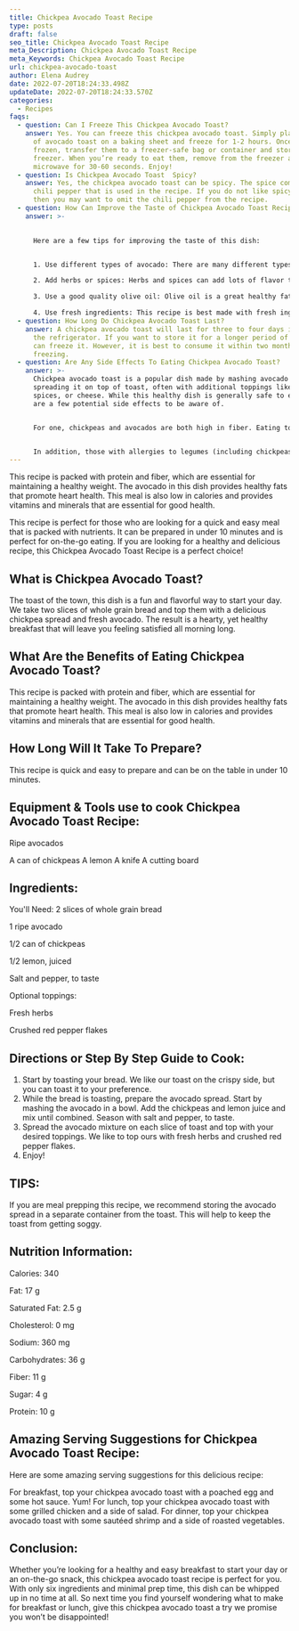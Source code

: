 ```yaml
---
title: Chickpea Avocado Toast Recipe
type: posts
draft: false
seo_title: Chickpea Avocado Toast Recipe
meta_Description: Chickpea Avocado Toast Recipe
meta_Keywords: Chickpea Avocado Toast Recipe
url: chickpea-avocado-toast
author: Elena Audrey
date: 2022-07-20T18:24:33.498Z
updateDate: 2022-07-20T18:24:33.570Z
categories:
  - Recipes
faqs:
  - question: Can I Freeze This Chickpea Avocado Toast?
    answer: Yes. You can freeze this chickpea avocado toast. Simply place the slices
      of avocado toast on a baking sheet and freeze for 1-2 hours. Once they are
      frozen, transfer them to a freezer-safe bag or container and store in the
      freezer. When you’re ready to eat them, remove from the freezer and
      microwave for 30-60 seconds. Enjoy!
  - question: Is Chickpea Avocado Toast  Spicy?
    answer: Yes, the chickpea avocado toast can be spicy. The spice comes from the
      chili pepper that is used in the recipe. If you do not like spicy food,
      then you may want to omit the chili pepper from the recipe.
  - question: How Can Improve the Taste of Chickpea Avocado Toast Recipe?
    answer: >-
      

      Here are a few tips for improving the taste of this dish:


      1. Use different types of avocado: There are many different types of avocados, and each one has its own unique flavor. Try using different varieties to see which ones you like best with chickpea avocado toast.

      2. Add herbs or spices: Herbs and spices can add lots of flavor to dishes without adding any extra calories or unhealthy ingredients. Try adding some fresh herbs or spices to your chickpea avocado toast recipe to give it a boost of flavor.

      3. Use a good quality olive oil: Olive oil is a great healthy fat to use in cooking, but not all olive oils are created equal. Be sure to use good quality olive oil for the best results.

      4. Use fresh ingredients: This recipe is best made with fresh ingredients. If you can, try to use fresh lemons, avocados, and chickpeas for the best flavor.
  - question: How Long Do Chickpea Avocado Toast Last?
    answer: A chickpea avocado toast will last for three to four days if stored in
      the refrigerator. If you want to store it for a longer period of time, you
      can freeze it. However, it is best to consume it within two months of
      freezing.
  - question: Are Any Side Effects To Eating Chickpea Avocado Toast?
    answer: >-
      Chickpea avocado toast is a popular dish made by mashing avocado and
      spreading it on top of toast, often with additional toppings like herbs,
      spices, or cheese. While this healthy dish is generally safe to eat, there
      are a few potential side effects to be aware of.


      For one, chickpeas and avocados are both high in fiber. Eating too much fiber can lead to digestive issues like gas, bloating, and constipation. If you experience any of these symptoms after eating chickpea avocado toast, try reducing the amount of each ingredient you use or add more liquid (water or broth) to your meal to help soften the AVOCADO impact.


      In addition, those with allergies to legumes (including chickpeas) or tree fruits (like avocados) should avoid this dish. If you’re not sure if you have an allergy to either of these ingredients, it’s best to speak with a doctor or allergist before consuming chickpea avocado toast.
---
```

This recipe is packed with protein and fiber, which are essential for maintaining a healthy weight. The avocado in this dish provides healthy fats that promote heart health. This meal is also low in calories and provides vitamins and minerals that are essential for good health.

This recipe is perfect for those who are looking for a quick and easy meal that is packed with nutrients. It can be prepared in under 10 minutes and is perfect for on-the-go eating. If you are looking for a healthy and delicious recipe, this Chickpea Avocado Toast Recipe is a perfect choice!

## **What is Chickpea Avocado Toast?**

The toast of the town, this dish is a fun and flavorful way to start your day. We take two slices of whole grain bread and top them with a delicious chickpea spread and fresh avocado. The result is a hearty, yet healthy breakfast that will leave you feeling satisfied all morning long.

## **What Are the Benefits of Eating Chickpea Avocado Toast?**

This recipe is packed with protein and fiber, which are essential for maintaining a healthy weight. 
The avocado in this dish provides healthy fats that promote heart health. 
This meal is also low in calories and provides vitamins and minerals that are essential for good health.

## **How Long Will It Take To Prepare?**

This recipe is quick and easy to prepare and can be on the table in under 10 minutes.

## **Equipment & Tools use to cook Chickpea Avocado Toast Recipe:**


Ripe avocados

A can of chickpeas
A lemon
A knife
A cutting board

## **Ingredients:**

You'll Need:
2 slices of whole grain bread

1 ripe avocado

1/2 can of chickpeas

1/2 lemon, juiced

Salt and pepper, to taste

Optional toppings: 

Fresh herbs 

Crushed red pepper flakes 

## **Directions or Step By Step Guide to Cook:**

1. Start by toasting your bread. We like our toast on the crispy side, but you can toast it to your preference.
2. While the bread is toasting, prepare the avocado spread. Start by mashing the avocado in a bowl. Add the chickpeas and lemon juice and mix until combined. Season with salt and pepper, to taste.
3. Spread the avocado mixture on each slice of toast and top with your desired toppings. We like to top ours with fresh herbs and crushed red pepper flakes.
4. Enjoy!

## **TIPS:**

If you are meal prepping this recipe, we recommend storing the avocado spread in a separate container from the toast. This will help to keep the toast from getting soggy.

## **Nutrition Information:**

Calories: 340

Fat: 17 g

Saturated Fat: 2.5 g

Cholesterol: 0 mg

Sodium: 360 mg

Carbohydrates: 36 g

Fiber: 11 g 

Sugar: 4 g 

Protein: 10 g 

## **Amazing Serving Suggestions for Chickpea Avocado Toast Recipe:**

Here are some amazing serving suggestions for this delicious recipe:

For breakfast, top your chickpea avocado toast with a poached egg and some hot sauce. Yum!
For lunch, top your chickpea avocado toast with some grilled chicken and a side of salad.
For dinner, top your chickpea avocado toast with some sautéed shrimp and a side of roasted vegetables.

## **Conclusion:**

Whether you’re looking for a healthy and easy breakfast to start your day or an on-the-go snack, this chickpea avocado toast recipe is perfect for you. With only six ingredients and minimal prep time, this dish can be whipped up in no time at all. So next time you find yourself wondering what to make for breakfast or lunch, give this chickpea avocado toast a try we promise you won’t be disappointed!
